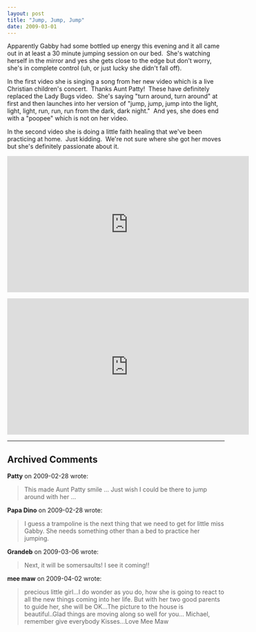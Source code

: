```yaml
---
layout: post
title: "Jump, Jump, Jump"
date: 2009-03-01
---
```


<p>Apparently Gabby had some bottled up energy this evening and it all came out in at least a 30 minute jumping session on our bed.&nbsp; She's watching herself in the mirror and yes she gets close to the edge but don't worry, she's in complete control (uh, or just lucky she didn't fall off).&nbsp; </p> <p>In the first video she is singing a song from her new video which is a live Christian children's concert.&nbsp; Thanks Aunt Patty!&nbsp; These have definitely replaced the Lady Bugs video.&nbsp; She's saying "turn around, turn around" at first and then launches into her version of "jump, jump, jump into the light, light, light, run, run, run from the dark, dark night."&nbsp; And yes, she does end with a "poopee" which is not on her video.</p> <p>In the second video she is doing a little faith healing that we've been practicing at home.&nbsp; Just kidding.&nbsp; We're not sure where she got her moves but she's definitely passionate about it.&nbsp; </p> <p> <div class="wlWriterSmartContent" id="scid:5737277B-5D6D-4f48-ABFC-DD9C333F4C5D:3b889b84-b464-43ce-953c-78dcbca5bb50" style="padding-right: 0px; display: inline; padding-left: 0px; padding-bottom: 0px; margin: 0px; padding-top: 0px"><div><iframe width="560" height="315" src="https://www.youtube.com/embed/pEf8CvSQKI0" frameborder="0" allowfullscreen></iframe></div></div></p> <div class="wlWriterSmartContent" id="scid:5737277B-5D6D-4f48-ABFC-DD9C333F4C5D:2a6a3085-298b-4ef6-94fc-1f7e823c26e3" style="padding-right: 0px; display: inline; padding-left: 0px; padding-bottom: 0px; margin: 0px; padding-top: 0px"><div><iframe width="560" height="315" src="https://www.youtube.com/embed/8h9mnlFHcAg" frameborder="0" allowfullscreen></iframe></div></div>


---

## Archived Comments

**Patty** on 2009-02-28 wrote:

> This made Aunt Patty smile ... Just wish I could be there to jump around with her ...

**Papa Dino** on 2009-02-28 wrote:

> I guess a trampoline is the next thing that we need to get for little miss Gabby. She needs something other than a bed to practice her jumping.

**Grandeb** on 2009-03-06 wrote:

> Next, it will be somersaults!  I see it coming!!

**mee maw** on 2009-04-02 wrote:

> precious little girl...I do wonder as you do, how she is going to react to all the new things coming into her life.  But with her two good parents to guide her, she will be OK...The picture to the house is beautiful..Glad things are moving along so well for you...
Michael, remember give everybody Kisses...Love Mee Maw
